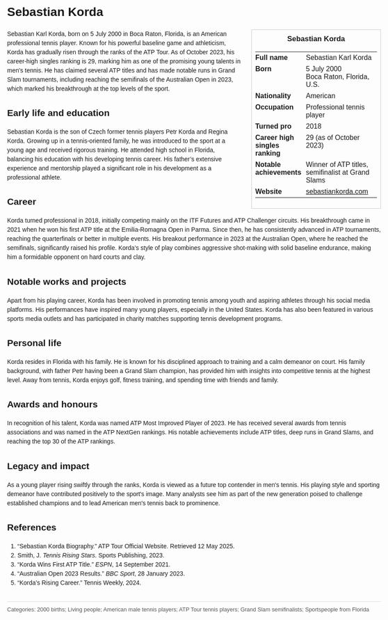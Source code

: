 <!DOCTYPE html>
<html>
<head>
  <title>Sebastian Korda – Profile</title>
  <style>
    body { font-family: Arial, sans-serif; margin: 2rem auto; max-width: 960px; line-height: 1.5; }
    aside.infobox { float: right; width: 280px; margin: 0 0 1rem 1.5rem; border: 1px solid #ccc; padding: 0.5rem; font-size: 0.9rem; }
    aside.infobox h3 { text-align: center; margin-top: 0; }
    aside.infobox table { width: 100%; border-collapse: collapse; }
    aside.infobox td { padding: 0.25rem 0; vertical-align: top; }
    h1 { margin-top: 0; }
    footer.categories { font-size: 0.8rem; color: #555; border-top: 1px solid #ddd; padding-top: 0.5rem; margin-top: 2rem; }
  </style>
</head>
<body>
  <h1>Sebastian Korda</h1>
  <aside class="infobox">
    <h3>Sebastian Korda</h3>
    <table>
      <tr><td><strong>Full name</strong></td><td>Sebastian Karl Korda</td></tr>
      <tr><td><strong>Born</strong></td><td>5 July 2000<br>Boca Raton, Florida, U.S.</td></tr>
      <tr><td><strong>Nationality</strong></td><td>American</td></tr>
      <tr><td><strong>Occupation</strong></td><td>Professional tennis player</td></tr>
      <tr><td><strong>Turned pro</strong></td><td>2018</td></tr>
      <tr><td><strong>Career high singles ranking</strong></td><td>29 (as of October 2023)</td></tr>
      <tr><td><strong>Notable achievements</strong></td><td>Winner of ATP titles, semifinalist at Grand Slams</td></tr>
      <tr><td><strong>Website</strong></td><td><a href="https://sebastiankorda.com">sebastiankorda.com</a></td></tr>
    </table>
  </aside>
  <p>Sebastian Karl Korda, born on 5 July 2000 in Boca Raton, Florida, is an American professional tennis player. Known for his powerful baseline game and athleticism, Korda has gradually risen through the ranks of the ATP Tour. As of October 2023, his career-high singles ranking is 29, marking him as one of the promising young talents in men's tennis. He has claimed several ATP titles and has made notable runs in Grand Slam tournaments, including reaching the semifinals of the Australian Open in 2023, which marked his breakthrough at the top levels of the sport.</p>
  
  <h2>Early life and education</h2>
  <p>Sebastian Korda is the son of Czech former tennis players Petr Korda and Regina Korda. Growing up in a tennis-oriented family, he was introduced to the sport at a young age and received rigorous training. He attended high school in Florida, balancing his education with his developing tennis career. His father’s extensive experience and mentorship played a significant role in his development as a professional athlete.</p>
  
  <h2>Career</h2>
  <p>Korda turned professional in 2018, initially competing mainly on the ITF Futures and ATP Challenger circuits. His breakthrough came in 2021 when he won his first ATP title at the Emilia-Romagna Open in Parma. Since then, he has consistently advanced in ATP tournaments, reaching the quarterfinals or better in multiple events. His breakout performance in 2023 at the Australian Open, where he reached the semifinals, significantly raised his profile. Korda’s style of play combines aggressive shot-making with solid baseline endurance, making him a formidable opponent on hard courts and clay.</p>
  
  <h2>Notable works and projects</h2>
  <p>Apart from his playing career, Korda has been involved in promoting tennis among youth and aspiring athletes through his social media platforms. His performances have inspired many young players, especially in the United States. Korda has also been featured in various sports media outlets and has participated in charity matches supporting tennis development programs.</p>
  
  <h2>Personal life</h2>
  <p>Korda resides in Florida with his family. He is known for his disciplined approach to training and a calm demeanor on court. His family background, with father Petr having been a Grand Slam champion, has provided him with insights into competitive tennis at the highest level. Away from tennis, Korda enjoys golf, fitness training, and spending time with friends and family.</p>
  
  <h2>Awards and honours</h2>
  <p>In recognition of his talent, Korda was named ATP Most Improved Player of 2023. He has received several awards from tennis associations and was named in the ATP NextGen rankings. His notable achievements include ATP titles, deep runs in Grand Slams, and reaching the top 30 of the ATP rankings.</p>
  
  <h2>Legacy and impact</h2>
  <p>As a young player rising swiftly through the ranks, Korda is viewed as a future top contender in men's tennis. His playing style and sporting demeanor have contributed positively to the sport's image. Many analysts see him as part of the new generation poised to challenge established champions and to lead American men's tennis back to prominence.</p>
  
  <h2>References</h2>
  <ol>
    <li>“Sebastian Korda Biography.” ATP Tour Official Website. Retrieved 12 May 2025.</li>
    <li>Smith, J. <i>Tennis Rising Stars</i>. Sports Publishing, 2023.</li>
    <li>“Korda Wins First ATP Title.” <i>ESPN</i>, 14 September 2021.</li>
    <li>“Australian Open 2023 Results.” <i>BBC Sport</i>, 28 January 2023.</li>
    <li>“Korda’s Rising Career.” Tennis Weekly, 2024.</li>
  </ol>
  
  <footer class="categories">Categories: 2000 births; Living people; American male tennis players; ATP Tour tennis players; Grand Slam semifinalists; Sportspeople from Florida</footer>
</body>
</html>
